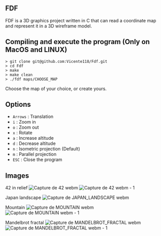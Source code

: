 ##                                                    FDF

FDF is a 3D graphics project written in C that can read a coordinate map and represent it in a 3D wireframe model.

## Compiling and execute the program (Only on MacOS and LINUX)
```
> git clone git@github.com:Vicente118/Fdf.git
> cd Fdf
> make
> make clean
> ./fdf maps/CHOOSE_MAP
```
Choose the map of your choice, or create yours.

## Options

- `Arrows` : Translation
- `i`      : Zoom in
- `o`      : Zoom out
- `x`      : Rotate
- `a`      : Increase altitude
- `d`      : Decrease altitude
- `n`      : Isometric projection (Default)
- `m`      : Parallel projection
- `ESC`    : Close the program 

## Images
42 in relief
![Capture de 42 webm](https://github.com/Vicente118/Fdf/assets/150040812/eea13cb6-519d-41fb-9f0b-9c6c5939338d)
![Capture de 42 webm - 1](https://github.com/Vicente118/Fdf/assets/150040812/21bec9cd-6024-454f-bc64-8daaf240e60e)

Japan landscape
![Capture de JAPAN_LANDSCAPE webm](https://github.com/Vicente118/Fdf/assets/150040812/4b4cda59-eff6-4998-a09b-76c3f8c79698)

Mountain
![Capture de MOUNTAIN webm](https://github.com/Vicente118/Fdf/assets/150040812/ae1e6049-bdff-41d8-a6a6-fe33ca4c961e)
![Capture de MOUNTAIN webm - 1](https://github.com/Vicente118/Fdf/assets/150040812/72c70c14-de9f-4807-b7c0-057bb15520cf)

Mandelbrot fractal
![Capture de MANDELBROT_FRACTAL webm](https://github.com/Vicente118/Fdf/assets/150040812/e62d98ce-e76c-4ba6-8336-77eaf26bef7e)
![Capture de MANDELBROT_FRACTAL webm - 1](https://github.com/Vicente118/Fdf/assets/150040812/69cb7a6f-6947-43e3-b244-878109aaa963)




